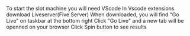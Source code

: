 To start the slot machine you will need VScode
In Vscode extensions download Liveserver(Five Server)
When downloaded, you will find "Go Live" on taskbar at the bottom right
Click "Go Live" and a new tab will be openned on your browser
Click Spin button to see results

